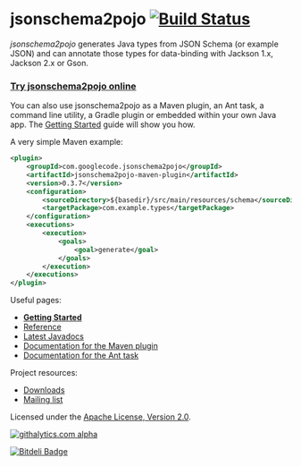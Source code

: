 # jsonschema2pojo [![Build Status](https://travis-ci.org/joelittlejohn/jsonschema2pojo.png)](https://travis-ci.org/joelittlejohn/jsonschema2pojo)

_jsonschema2pojo_ generates Java types from JSON Schema (or example JSON) and can annotate those types for data-binding with Jackson 1.x, Jackson 2.x or Gson.

### [Try jsonschema2pojo online](http://jsonschema2pojo.org/)

You can also use jsonschema2pojo as a Maven plugin, an Ant task, a command line utility, a Gradle plugin or embedded within your own Java app. The [Getting Started](https://github.com/joelittlejohn/jsonschema2pojo/wiki/Getting-Started) guide will show you how.

A very simple Maven example:
```xml
<plugin>
    <groupId>com.googlecode.jsonschema2pojo</groupId>
    <artifactId>jsonschema2pojo-maven-plugin</artifactId>
    <version>0.3.7</version>
    <configuration>
        <sourceDirectory>${basedir}/src/main/resources/schema</sourceDirectory>
        <targetPackage>com.example.types</targetPackage>
    </configuration>
    <executions>
        <execution>
            <goals>
                <goal>generate</goal>
            </goals>
        </execution>
    </executions>
</plugin>
```

Useful pages:
  * **[Getting Started](https://github.com/joelittlejohn/jsonschema2pojo/wiki/Getting-Started)**
  * [Reference](https://github.com/joelittlejohn/jsonschema2pojo/wiki/Reference)
  * [Latest Javadocs](http://wiki.jsonschema2pojo.googlecode.com/git/javadocs/0.3.7/index.html)
  * [Documentation for the Maven plugin](http://wiki.jsonschema2pojo.googlecode.com/git/site/0.3.7/generate-mojo.html)
  * [Documentation for the Ant task](http://jsonschema2pojo.googlecode.com/git-history/jsonschema2pojo-0.3.7/jsonschema2pojo-ant/src/site/Jsonschema2PojoTask.html)

Project resources:
  * [Downloads](https://github.com/joelittlejohn/jsonschema2pojo/releases)
  * [Mailing list](https://groups.google.com/forum/#!forum/jsonschema2pojo-users)

Licensed under the [Apache License, Version 2.0](http://www.apache.org/licenses/LICENSE-2.0).

[![githalytics.com alpha](https://cruel-carlota.pagodabox.com/139c0571887dac6cc92b0dfba6780b46 "githalytics.com")](http://githalytics.com/joelittlejohn/jsonschema2pojo)


[![Bitdeli Badge](https://d2weczhvl823v0.cloudfront.net/joelittlejohn/jsonschema2pojo/trend.png)](https://bitdeli.com/free "Bitdeli Badge")

